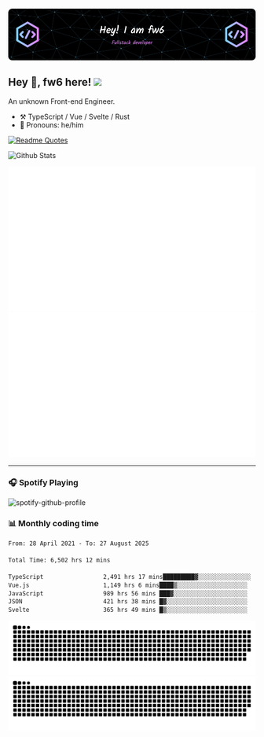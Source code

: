 ![Header](github-header-image.png)

## Hey 👋, fw6 here! <img src="https://github.githubassets.com/images/mona-whisper.gif" height="24" />


An unknown Front-end Engineer.

-   :hammer_and_pick: TypeScript / Vue / Svelte / Rust
-   :man: Pronouns: he/him


[![Readme Quotes](https://quotes-github-readme.vercel.app/api?type=horizontal&theme=algolia)](https://github.com/piyushsuthar/github-readme-quotes)



![Github Stats](https://github-readme-stats.vercel.app/api?username=fw6&bg_color=30,e96443,904e95&title_color=fff&text_color=fff)

![](https://raw.githubusercontent.com/fw6/github-stats-transparent/output/generated/overview.svg)
![](https://raw.githubusercontent.com/fw6/github-stats-transparent/output/generated/languages.svg)


---

### 🎧 Spotify Playing

<!-- ![spotify-github-profile](/img/default.svg) -->

![spotify-github-profile](https://spotify-github-profile.vercel.app/api/view.svg?uid=r6wn4hdvypv0lkzyrj0e0pjct&cover_image=true&theme=default&show_offline=true&background_color=9a10ad&interchange=true&bar_color_cover=true)



### :bar_chart: Monthly coding time 

<!--START_SECTION:waka-->

```txt
From: 28 April 2021 - To: 27 August 2025

Total Time: 6,502 hrs 12 mins

TypeScript                 2,491 hrs 17 mins█████████▓░░░░░░░░░░░░░░░   38.31 %
Vue.js                     1,149 hrs 6 mins████▒░░░░░░░░░░░░░░░░░░░░   17.67 %
JavaScript                 989 hrs 56 mins ███▓░░░░░░░░░░░░░░░░░░░░░   15.22 %
JSON                       421 hrs 38 mins █▓░░░░░░░░░░░░░░░░░░░░░░░   06.48 %
Svelte                     365 hrs 49 mins █▒░░░░░░░░░░░░░░░░░░░░░░░   05.63 %
```

<!--END_SECTION:waka-->




![github contribution grid snake animation](https://raw.githubusercontent.com/platane/platane/output/github-contribution-grid-snake-dark.svg#gh-dark-mode-only)![github contribution grid snake animation](https://raw.githubusercontent.com/platane/platane/output/github-contribution-grid-snake.svg#gh-light-mode-only)
